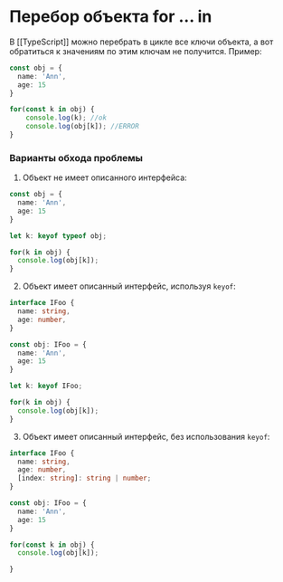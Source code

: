 # Перебор объекта for ... in

В [[TypeScript]] можно перебрать в цикле все ключи объекта, а вот обратиться к значениям по этим ключам не получится. Пример:
```typescript
const obj = {
  name: 'Ann',
  age: 15
}

for(const k in obj) {
	console.log(k); //ok
	console.log(obj[k]); //ERROR
}
```

### Варианты обхода проблемы
1. Объект не имеет описанного интерфейса:
```typescript
const obj = {
  name: 'Ann',
  age: 15
}

let k: keyof typeof obj;

for(k in obj) {
  console.log(obj[k]);
}
```

2. Объект имеет описанный интерфейс, используя `keyof`:

```typescript
interface IFoo {
  name: string,
  age: number,
}

const obj: IFoo = {
  name: 'Ann',
  age: 15
}

let k: keyof IFoo;

for(k in obj) {
  console.log(obj[k]);
}
```

3. Объект имеет описанный интерфейс, без использования `keyof`:

```typescript
interface IFoo {
  name: string,
  age: number,
  [index: string]: string | number;
}

const obj: IFoo = {
  name: 'Ann',
  age: 15
}

for(const k in obj) {
  console.log(obj[k]);

}
```